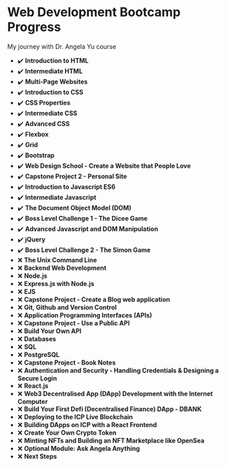 # Web Development Bootcamp Progress
 My journey with Dr. Angela Yu course

- ✔️ **Introduction to HTML**
- ✔️ **Intermediate HTML**
- ✔️ **Multi-Page Websites**
- ✔️ **Introduction to CSS**
- ✔️ **CSS Properties**
- ✔️ **Intermediate CSS**
- ✔️ **Advanced CSS**
- ✔️ **Flexbox**
- ✔️ **Grid**
- ✔️ **Bootstrap**
- ✔️ **Web Design School - Create a Website that People Love** 
- ✔️ **Capstone Project 2 - Personal Site**
- ✔️ **Introduction to Javascript ES6**
- ✔️ **Intermediate Javascript**
- ✔️ **The Document Object Model (DOM)**
- ✔️ **Boss Level Challenge 1 - The Dicee Game**
- ✔️ **Advanced Javascript and DOM Manipulation**
- ✔️ **jQuery**
- ✔️ **Boss Level Challenge 2 - The Simon Game**
- ❌ **The Unix Command Line**
- ❌ **Backend Web Development**
- ❌ **Node.js**
- ❌ **Express.js with Node.js**
- ❌ **EJS**
- ❌ **Capstone Project - Create a Blog web application**
- ❌ **Git, Github and Version Control**
- ❌ **Application Programming Interfaces (APIs)**
- ❌ **Capstone Project - Use a Public API**
- ❌ **Build Your Own API**
- ❌ **Databases**
- ❌ **SQL**
- ❌ **PostgreSQL**
- ❌ **Capstone Project - Book Notes**
- ❌ **Authentication and Security - Handling Credentials & Designing a Secure Login**
- ❌ **React.js**
- ❌ **Web3 Decentralised App (DApp) Development with the Internet Computer**
- ❌ **Build Your First Defi (Decentralised Finance) DApp - DBANK**
- ❌ **Deploying to the ICP Live Blockchain**
- ❌ **Building DApps on ICP with a React Frontend**
- ❌ **Create Your Own Crypto Token**
- ❌ **Minting NFTs and Building an NFT Marketplace like OpenSea**
- ❌ **Optional Module: Ask Angela Anything**
- ❌ **Next Steps**

